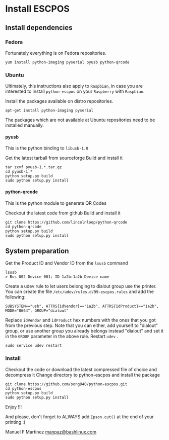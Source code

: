# Install ESCPOS

## Install dependencies

### Fedora
Fortunately everything is on Fedora repositories.

	yum install python-imaging pyserial pyusb python-qrcode

### Ubuntu

Ultimately, this instructions also apply to `Raspbian`, in case you are interested to install 
	`python-escpos` on your `Raspberry` with `Raspbian`.

Install the packages available on distro repositories.

	apt-get install python-imaging pyserial

The packages which are not available at Ubuntu repositories need to be installed manually.

#### pyusb

This is the python binding to `libusb-1.0`

Get the latest tarball from sourceforge
Build and install it

	tar zxvf pyusb-1.*.tar.gz
	cd pyusb-1.*
	python setup.py build
	sudo python setup.py install

#### python-qrcode

This is the python module to generate QR Codes

Checkout the latest code from github
Build and install it
	
	git clone https://github.com/lincolnloop/python-qrcode
	cd python-qrcode
	python setup.py build
	sudo python setup.py install

## System preparation
Get the Product ID and Vendor ID from the `lsusb` command

	lsusb
	> Bus 002 Device 001: ID 1a2b:1a2b Device name

Create a udev rule to let users belonging to dialout group use the printer. You can create the file `/etc/udev/rules.d/99-escpos.rules` and add the following:
 
	SUBSYSTEM=="usb", ATTRS{idVendor}=="1a2b", ATTRS{idProduct}=="1a2b", MODE="0664", GROUP="dialout"

Replace `idVendor` and `idProduct` hex numbers with the ones that you got from the previous step. Note that you can either, add yourself to "dialout" group, or use another group you already belongs instead "dialout" and set it in the `GROUP` parameter in the above rule.
Restart `udev` .
	
	sudo service udev restart

### Install

Checkout the code or download the latest compressed file of choice and decompress it
Change directory to python-escpos and install the package

	git clone https://github.com/song940/python-escpos.git
	cd python-escpos
	python setup.py build
	sudo python setup.py install

Enjoy !!!

And please, don't forget to ALWAYS add `Epson.cut()` at the end of your printing :)

Manuel F Martinez <manpaz@bashlinux.com>
